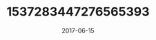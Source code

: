---
title: "1537283447276565393"
cover: "2017-06-15 08.14.49 1537283447276565393_46248401"
photo: "2017-06-15 08.14.49 1537283447276565393_46248401"
date: "2017-06-15"
type: "photo"
---